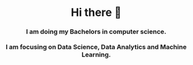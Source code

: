<b>
  <h1 align="center">
    Hi there 👋 
  </h1>
</b>		
<h3 align = center>
	I am doing my Bachelors in computer science.<br><br>
	I am focusing on Data Science, Data Analytics and Machine Learning.
<br>

